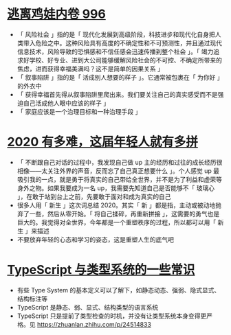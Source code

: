 # [逃离鸡娃内卷 996](https://mp.weixin.qq.com/s/ZgvU8rPHRy39mAqjijBCNA)

- 「 风险社会 」指的是「 现代化发展到高级阶段，科技进步和现代化自身把人类带入危险之中。这种风险具有高度的不确定性和不可预测性，并且通过现代信息技术，风险导致的恐惧感和不信任感会迅速传播到整个社会 」。「 竭力追求好学校、好专业、进到大公司能够缓解风险社会的不可控、不确定所带来的焦虑，进而获得幸福美满吗？这不是简单的因果关系 」
- 「 叙事陷阱 」指的是「 活成别人想要的样子 」。它通常被包裹在「 为你好 」的外衣中
- 「 获得幸福首先得从叙事陷阱里爬出来。我们要关注自己的真实感受而不是强迫自己活成他人眼中应该的样子 」
- 「 家庭应该是一个治理目标和一种治理手段 」

# [2020 有多难，这届年轻人就有多拼](https://mp.weixin.qq.com/s/Q8q1YOCVB64qk2teVuNdZg)

- 「 不断跟自己对话的过程中，我发现自己做 up 主的经历和过往的成长经历很相像——太关注外界的声音，反而忘了自己真正想要什么 」。个人感觉 up 最吸引我的一点，就是勇于将真实的自己带给全世界，并不是为了利益和虚荣等身外之物。如果我要成为一名 up，我需要先知道自己是否能够不「 玻璃心 」，在敢于站到台上之前，先要敢于面对和成为真实的自己
- 很多人用「 新生 」这次词总结 2020。其实「 新 」都是指，主动或被动地抛弃了一些，然后从零开始。「 将自己揉碎，再重新拼接 」，这需要的勇气也是巨大的。我觉得对全世界，今年都是一个重塑秩序的过程，所以都可以用「 新生 」来描述
- 不要放弃年轻的心态和学习的姿态，这是重塑人生的底气吧

# [TypeScript 与类型系统的一些常识](https://hijiangtao.github.io/2020/07/12/Notes-About-TypeScript-And-Type-System/)

- 有些 Type System 的基本定义可以了解下，如静态动态、强弱、隐式显式、结构标注等
- TypeScript 是静态、弱、显式、结构类型的语言系统
- TypeScript 只是提前了类型检查的时机，并没有让类型系统本身变得更严格。见 <https://zhuanlan.zhihu.com/p/24514833>
